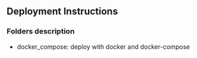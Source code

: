 ## Deployment Instructions

### Folders description

- docker_compose: deploy with docker and docker-compose
